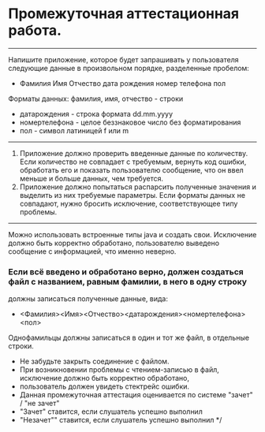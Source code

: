 # Промежуточная аттестационная работа.

---
Напишите приложение, которое будет запрашивать у пользователя следующие данные в произвольном порядке, 
разделенные пробелом:

* Фамилия Имя Отчество дата рождения номер телефона пол

Форматы данных:
фамилия, имя, отчество - строки
* датарождения - строка формата dd.mm.yyyy
* номертелефона - целое беззнаковое число без форматирования
* пол - символ латиницей f или m
---
1. Приложение должно проверить введенные данные по количеству. Если количество не совпадает с требуемым, вернуть код
ошибки, обработать его и показать пользователю сообщение, что он ввел меньше и больше данных, чем требуется.
2. Приложение должно попытаться распарсить полученные значения и выделить из них требуемые параметры. Если форматы 
данных не совпадают, нужно бросить исключение, соответствующее типу проблемы. 
---
Можно использовать встроенные типы java и создать свои. Исключение должно быть корректно обработано, пользователю выведено сообщение с информацией, что именно неверно.
### Если всё введено и обработано верно, должен создаться файл с названием, равным фамилии, в него в одну строку
должны записаться полученные данные, вида:

* <Фамилия><Имя><Отчество><датарождения><номертелефона><пол>

Однофамильцы должны записаться в один и тот же файл, в отдельные строки.
* Не забудьте закрыть соединение с файлом.
* При возникновении проблемы с чтением-записью в файл, исключение должно быть корректно обработано,
* пользователь должен увидеть стектрейс ошибки.
* Данная промежуточная аттестация оценивается по системе "зачет" / "не зачет"
* "Зачет" ставится, если слушатель успешно выполнил
* "Незачет"" ставится, если слушатель успешно выполнил
  */
